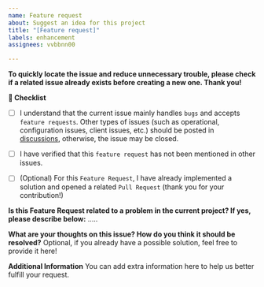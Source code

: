 ```yaml
---
name: Feature request
about: Suggest an idea for this project
title: "[Feature request]"
labels: enhancement
assignees: vvbbnn00

---
```


**To quickly locate the issue and reduce unnecessary trouble, please check if a related issue already exists before creating a new one. Thank you!**

**📜 Checklist**
- [ ] I understand that the current issue mainly handles `bugs` and accepts `feature requests`. Other types of issues (such as operational, configuration issues, client issues, etc.) should be posted in [discussions](https://github.com/vvbbnn00/WARP-Clash-API/discussions), otherwise, the issue may be closed.
- [ ] I have verified that this `feature request` has not been mentioned in other issues.
- [ ] (Optional) For this `Feature Request`, I have already implemented a solution and opened a related `Pull Request` (thank you for your contribution!)


**Is this Feature Request related to a problem in the current project? If yes, please describe below:**
.....

**What are your thoughts on this issue? How do you think it should be resolved?**
Optional, if you already have a possible solution, feel free to provide it here!

**Additional Information**
You can add extra information here to help us better fulfill your request.
